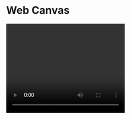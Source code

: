 # Web Canvas
<video width="320" height="240" controls>
  <source src="demo/Wev-Canvas Demo.mp4" type="video/mp4">
  
Your browser does not support the video tag.
</video>
## Demo Link
https://koola025.github.io/Web-Canvas/
## Functions
### Basic Components
* Basic control tools
    * Brush and eraser
        
        Brush with different color, size and opacity.

        <img src="demo/7.png" width="400px">
        
        Eraser with different size and opacity.
        
        <img src="demo/8.png" width="400px">
    * Color selector
    
        User can choose color for fill and color for border from the menu.
        
        <img src="demo/9.png" width="400px">
    * Simple menu 
        
        This dropdown menu includes all kinds of attributes, including fonts, sizes, colors, opacity...etc.
        
        <img src="demo/10.png" width="400px">
* Text input
    * User can type texts on canvas
        
        User can click on the position they like to place their text and enter the letters. After pressing enter, the text will display on canvas.

        <img src="demo/18.png" width="400px">
    * Font menu
        
        User can choose font, size, color, bold or italic, with or without border, with or without fill, border width, border color, opacity from this menu.
        
        <img src="demo/11.png" width="400px">
* Cursor icon
    * The image should change according to the currently used tool
        1. When choosing brush tool or eraser, the cursor changes to "pointer". 
        2. When choosing line, circle, rectangle, triangle tool, the cursor changes to "crosshair".
        3. When choosing text tool, the cursor changes to "text".
    
* Refresh button
    * Reset canvas
        1. The trash can button clears the canvas and sets it to original size.
        2. The reset button resets all attributes on the menu to default value.
        
        <img src="demo/12.png" width="400px">

### Advance Tools
* Different brush shapes
    * Line, circle, rectangle and triangle

        With these four buttons and the choices in the menu, user can draw different shapes with different colors and opacity. Besides, users can also choose to draw it with or without border and color fill.
        
        <img src="demo/13.png" width="400px">
* Un/Re-do button
    * Undo, Redo

        The one on the top is the undo button, and the one on the bottom is redo button.
        
        <img src="demo/14.png" width="100px">
* Image tool
    * Users can upload image and paste it
        
        User can choose image from computer and the canvas will resize to the size of the image while remaining in the border of screen.

        <img src="demo/15.png" width="400px">
        
        <img src="demo/19.png" width="400px">
        
        <img src="demo/20.png" width="400px">
* Download
    * Download current canvas as an image file
        
        Pressing the button below will download current canvas as an image file.        

        <img src="demo/16.png" width="400px">
        
### Others

* Dynamic menu
    
    The menu shows and hides different attributes when different tools are chosen.

* Fill/Border

    User can check whether they want fill and border on the menu for all shapes and text.
    
* Opacity

    User can change the opacity of text, shapes, brushes, eraser.

* Scroll toolbar

    When the screen height is too small, you can still scroll the tool bar too see all attributes.
    
* Put into practice

    All demo pictures in this mackdown file are drawn with this painter.
